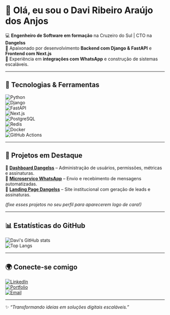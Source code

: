 # 👋 Olá, eu sou o Davi Ribeiro Araújo dos Anjos  

💻 **Engenheiro de Software em formação** na Cruzeiro do Sul | CTO na **Dangelss**  
🚀 Apaixonado por desenvolvimento **Backend com Django & FastAPI** e **Frontend com Next.js**  
📲 Experiência em **integrações com WhatsApp** e construção de sistemas escaláveis.  

---

## 🚀 Tecnologias & Ferramentas

![Python](https://img.shields.io/badge/Python-3.13-blue?logo=python)  
![Django](https://img.shields.io/badge/Django-REST-0C4B33?logo=django&logoColor=white)  
![FastAPI](https://img.shields.io/badge/FastAPI-0A9A8D?logo=fastapi&logoColor=white)  
![Next.js](https://img.shields.io/badge/Next.js-000000?logo=nextdotjs&logoColor=white)  
![PostgreSQL](https://img.shields.io/badge/PostgreSQL-336791?logo=postgresql&logoColor=white)  
![Redis](https://img.shields.io/badge/Redis-D9281A?logo=redis&logoColor=white)  
![Docker](https://img.shields.io/badge/Docker-2496ED?logo=docker&logoColor=white)  
![GitHub Actions](https://img.shields.io/badge/GitHub_Actions-2088FF?logo=github-actions&logoColor=white)  

---

## 📌 Projetos em Destaque

🔹 [**Dashboard Dangelss**](https://github.com/SEU-USER/dashboard) – Administração de usuários, permissões, métricas e assinaturas.  
🔹 [**Microserviço WhatsApp**](https://github.com/SEU-USER/whatsapp-service) – Envio e recebimento de mensagens automatizadas.  
🔹 [**Landing Page Dangelss**](https://github.com/SEU-USER/landing-page) – Site institucional com geração de leads e assinaturas.  

*(fixe esses projetos no seu perfil para aparecerem logo de cara!)*

---

## 📊 Estatísticas do GitHub

![Davi's GitHub stats](https://github-readme-stats.vercel.app/api?username=SEU-USER&show_icons=true&theme=radical)  
![Top Langs](https://github-readme-stats.vercel.app/api/top-langs/?username=SEU-USER&layout=compact&theme=radical)  

---

## 🌍 Conecte-se comigo

[![LinkedIn](https://img.shields.io/badge/LinkedIn-blue?logo=linkedin)](https://linkedin.com/in/SEU-LINK)  
[![Portfolio](https://img.shields.io/badge/Portfolio-dangelss.com-2ea44f?logo=web)](https://dangelss.com)  
[![Email](https://img.shields.io/badge/Email-Contato-red?logo=gmail&logoColor=white)](mailto:SEUEMAIL@exemplo.com)  

---

✨ _“Transformando ideias em soluções digitais escaláveis.”_
